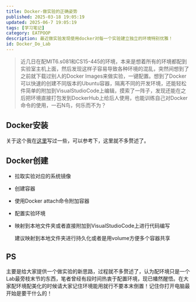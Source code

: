 ```yaml
---
title: Docker-做实验的正确姿势
published: 2025-03-18 19:05:19
updated: 2025-06-7 19:05:19
tags: [学习笔记]
category: EATPOOP
description: 最近做实验发现使用docker对每一个实验建立独立的环境特别优雅！
id: Docker_Do_Lab
---
```


> 近几日在配MIT6.s081和CS15-445的环境，本来是想着所有的环境都配到实验室主机上面，然后发现这样子容易导致各种环境的混乱，突然间想到了之前就下载过别人的Docker Images来做实验，一键配置。想到了Docker可以快速的创建不同版本的Ubuntu容器，隔离不同的开发环境，还能轻松件简单的附加到VisualStudioCode上编辑，摸索了一阵子，发现还能在之后把环境直接打包发到DockerHub上给后人使用，也能训练自己对Docker命令的使用，一石N鸟，何乐而不为？

## Docker安装

关于这个我在[这里](https://vitus213.github.io/EATPOOP/docker_use/)写过一些，可以参考下，这里就不多赘述了。

## Docker创建

- 拉取实验对应的系统镜像
- 创建容器
- 使用Docker attach命令附加容器
- 配置实验环境
- 映射到本地文件夹或者直接附加到VisualStudioCode上进行代码编写

  建议映射到本地文件夹进行持久化或者是用volume方便多个容器共享

## PS

主要是给大家提供一个做实验的新思路，过程就不多赘述了，认为配环境只是一个Lab最旁枝末节的东西，笔者曾经有段时间热衷于配置环境，现已幡然醒悟。在大家配环境配美化的时候请大家记住环境能用就行不要本末倒置！记住你打开电脑最开始是要干什么的！
